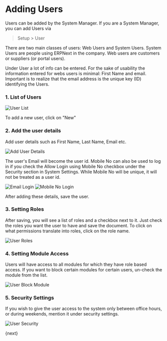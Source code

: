 # Adding Users

Users can be added by the System Manager. If you are a System Manager, you can add Users via

> Setup > User

There are two main classes of users: Web Users and System Users. System Users are people using ERPNext in the company. Web users are customers or suppliers (or portal users).
  
Under User a lot of info can be entered. For the sake of usability the information entered for webs users is minimal: First Name and email.
Important is to realize that the email address is the unique key (ID) identifying the Users.

### 1. List of Users

<img class="screenshot" src="{{docs_base_url}}/assets/img/setup/users/user-1.png" alt="User List">


To add a new user, click on "New"

### 2. Add the user details

Add user details such as First Name, Last Name, Email etc.

<img class="screenshot" src="{{docs_base_url}}/assets/img/setup/users/add-user-details.png" alt="Add User Details">

The user's Email will become the user id. Mobile No can also be used to log in if you check the Allow Login using Mobile No checkbox under the Security section in System Settings. While Mobile No will be unique, it will not be treated as a user id.

<img class="screenshot" src="{{docs_base_url}}/assets/img/setup/users/user-login-email.png" alt="Email Login">

<img class="screenshot" src="{{docs_base_url}}/assets/img/setup/users/user-login-mobile.png" alt="Mobile No Login">

After adding these details, save the user.

### 3. Setting Roles

After saving, you will see a list of roles and a checkbox next to it. Just check the roles you want the user to have and save the document. To click on what permissions translate into roles, click on the role
name.

<img class="screenshot" src="{{docs_base_url}}/assets/img/setup/users/user-2.png" alt="User Roles">

### 4. Setting Module Access

Users will have access to all modules for which they have role based access. If you want to block certain modules for certain users, un-check the module from the list.

<img class="screenshot" src="{{docs_base_url}}/assets/img/setup/users/user-3.png" alt="User Block Module">

### 5. Security Settings

If you wish to give the user access to the system only between office hours,
or during weekends, mention it under security settings.

<img class="screenshot" src="{{docs_base_url}}/assets/img/setup/users/user-4.png" alt="User Security">

{next}

